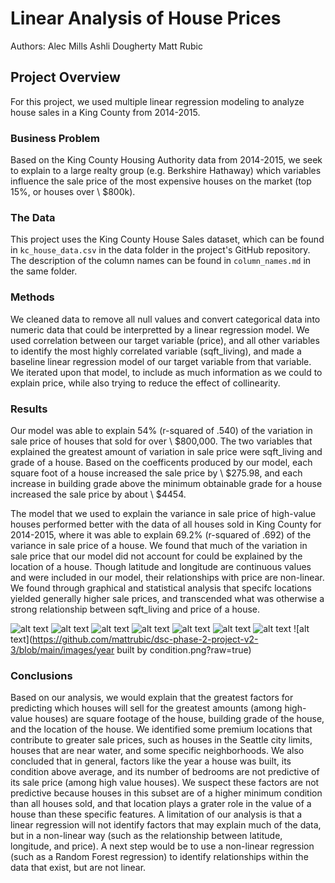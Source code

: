 # Linear Analysis of House Prices

Authors:
Alec Mills
Ashli Dougherty
Matt Rubic

## Project Overview

For this project, we used multiple linear regression modeling to analyze house sales in a King County from 2014-2015.

### Business Problem

Based on the King County Housing Authority data from 2014-2015, we seek to explain to a large realty group (e.g. Berkshire Hathaway) which variables influence the sale price of the most expensive houses on the market (top 15%, or houses over \\ $800k).

### The Data

This project uses the King County House Sales dataset, which can be found in  `kc_house_data.csv` in the data folder in the project's GitHub repository. The description of the column names can be found in `column_names.md` in the same folder.

### Methods

We cleaned data to remove all null values and convert categorical data into numeric data that could be interpretted by a linear regression model. We used correlation between our target variable (price), and all other variables to identify the most highly correlated variable (sqft_living), and made a baseline linear regression model of our target variable from that variable. We iterated upon that model, to include as much information as we could to explain price, while also trying to reduce the effect of collinearity.

### Results

Our model was able to explain 54% (r-squared of .540) of the variation in sale price of houses that sold for over \\ $800,000. The two variables that explained the greatest amount of variation in sale price were sqft_living and grade of a house. Based on the coefficents produced by our model, each square foot of a house increased the sale price by \\ $275.98, and each increase in building grade above the minimum obtainable grade for a house increased the sale price by about \\ $4454. 

The model that we used to explain the variance in sale price of high-value houses performed better with the data of all houses sold in King County for 2014-2015, where it was able to explain 69.2% (r-squared of .692) of the variance in sale price of a house. We found that much of the variation in sale price that our model did not account for could be explained by the location of a house. Though latitude and longitude are continuous values and were included in our model, their relationships with price are non-linear. We found through graphical and statistical analysis that specifc locations yielded generally higher sale prices, and transcended what was otherwise a strong relationship between sqft_living and price of a house.

![alt text](https://github.com/mattrubic/dsc-phase-2-project-v2-3/blob/main/images/p2_1.png?raw=true)
![alt text](https://github.com/mattrubic/dsc-phase-2-project-v2-3/blob/main/images/p2_2.png?raw=true)
![alt text](https://github.com/mattrubic/dsc-phase-2-project-v2-3/blob/main/images/p2_3.png?raw=true)
![alt text](https://github.com/mattrubic/dsc-phase-2-project-v2-3/blob/main/images/p2_4.png?raw=true)
![alt text](https://github.com/mattrubic/dsc-phase-2-project-v2-3/blob/main/images/p2_5.png?raw=true)
![alt text](https://github.com/mattrubic/dsc-phase-2-project-v2-3/blob/main/images/p2_6.png?raw=true)
![alt text](https://github.com/mattrubic/dsc-phase-2-project-v2-3/blob/main/images/p2_7.png?raw=true)
![alt text](https://github.com/mattrubic/dsc-phase-2-project-v2-3/blob/main/images/year built by condition.png?raw=true)



### Conclusions

Based on our analysis, we would explain that the greatest factors for predicting which houses will sell for the greatest amounts (among high-value houses) are square footage of the house, building grade of the house, and the location of the house. We identified some premium locations that contribute to greater sale prices, such as houses in the Seattle city limits, houses that are near water, and some specific neighborhoods. We also concluded that in general, factors like the year a house was built, its condition above average, and its number of bedrooms are not predictive of its sale price (among high value houses). We suspect these factors are not predictive because houses in this subset are of a higher minimum condition than all houses sold, and that location plays a grater role in the value of a house than these specific features. A limitation of our analysis is that a linear regression will not identify factors that may explain much of the data, but in a non-linear way (such as the relationship between latitude, longitude, and price). A next step would be to use a non-linear regression (such as a Random Forest regression) to identify relationships within the data that exist, but are not linear.